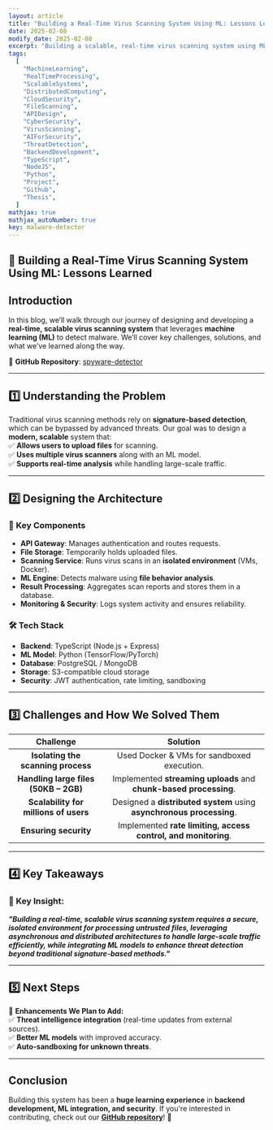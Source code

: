 ```yaml
---
layout: article
title: "Building a Real-Time Virus Scanning System Using ML: Lessons Learned"
date: 2025-02-08
modify_date: 2025-02-08
excerpt: "Building a scalable, real-time virus scanning system using ML presented unique challenges in security, performance, and architecture. In this blog, we share our journey of designing an isolated scanning process, integrating an AI-powered malware detection model, and ensuring scalability for millions of users. From handling large files to improving detection accuracy, here’s what we learned and what’s next for our project."
tags:
  [
    "MachineLearning",
    "RealTimeProcessing",
    "ScalableSystems",
    "DistributedComputing",
    "CloudSecurity",
    "FileScanning",
    "APIDesign",
    "CyberSecurity",
    "VirusScanning",
    "AIForSecurity",
    "ThreatDetection",
    "BackendDevelopment",
    "TypeScript",
    "NodeJS",
    "Python",
    "Project",
    "Github",
    "Thesis",
  ]
mathjax: true
mathjax_autoNumber: true
key: malware-detector
---
```


## **🚀 Building a Real-Time Virus Scanning System Using ML: Lessons Learned**

## **Introduction**

In this blog, we’ll walk through our journey of designing and developing a **real-time, scalable virus scanning system** that leverages **machine learning (ML)** to detect malware. We’ll cover key challenges, solutions, and what we’ve learned along the way.

🔗 **GitHub Repository**: [spyware-detector](https://github.com/ahmed-n-abdeltwab/spyware-detector)

---

## **1️⃣ Understanding the Problem**

Traditional virus scanning methods rely on **signature-based detection**, which can be bypassed by advanced threats. Our goal was to design a **modern, scalable** system that:  
✅ **Allows users to upload files** for scanning.  
✅ **Uses multiple virus scanners** along with an ML model.  
✅ **Supports real-time analysis** while handling large-scale traffic.

---

## **2️⃣ Designing the Architecture**

### **📌 Key Components**

- **API Gateway**: Manages authentication and routes requests.
- **File Storage**: Temporarily holds uploaded files.
- **Scanning Service**: Runs virus scans in an **isolated environment** (VMs, Docker).
- **ML Engine**: Detects malware using **file behavior analysis**.
- **Result Processing**: Aggregates scan reports and stores them in a database.
- **Monitoring & Security**: Logs system activity and ensures reliability.

### **🛠️ Tech Stack**

- **Backend**: TypeScript (Node.js + Express)
- **ML Model**: Python (TensorFlow/PyTorch)
- **Database**: PostgreSQL / MongoDB
- **Storage**: S3-compatible cloud storage
- **Security**: JWT authentication, rate limiting, sandboxing

---

## **3️⃣ Challenges and How We Solved Them**

|               Challenge               |                               Solution                               |
| :-----------------------------------: | :------------------------------------------------------------------: |
|  **Isolating the scanning process**   |              Used Docker & VMs for sandboxed execution.              |
| **Handling large files (50KB – 2GB)** |  Implemented **streaming uploads** and **chunk-based processing**.   |
| **Scalability for millions of users** | Designed a **distributed system** using **asynchronous processing**. |
|         **Ensuring security**         |    Implemented **rate limiting, access control, and monitoring**.    |

---

## **4️⃣ Key Takeaways**

### **🔑 Key Insight:**

**_"Building a real-time, scalable virus scanning system requires a secure, isolated environment for processing untrusted files, leveraging asynchronous and distributed architectures to handle large-scale traffic efficiently, while integrating ML models to enhance threat detection beyond traditional signature-based methods."_**

---

## **5️⃣ Next Steps**

🎯 **Enhancements We Plan to Add:**  
✅ **Threat intelligence integration** (real-time updates from external sources).  
✅ **Better ML models** with improved accuracy.  
✅ **Auto-sandboxing for unknown threats**.

---

## **Conclusion**

Building this system has been a **huge learning experience** in **backend development, ML integration, and security**. If you're interested in contributing, check out our **[GitHub repository](https://github.com/ahmed-n-abdeltwab/spyware-detector)**! 🚀
